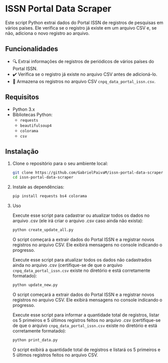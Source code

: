 # ISSN Portal Data Scraper

Este script Python extrai dados do Portal ISSN de registros de pesquisas em vários países. Ele verifica se o registro já existe em um arquivo CSV e, se não, adiciona o novo registro ao arquivo.

## Funcionalidades

- 🔍 Extrai informações de registros de periódicos de vários países do Portal ISSN.
- ✔️ Verifica se o registro já existe no arquivo CSV antes de adicioná-lo.
- 💾 Armazena os registros no arquivo CSV `cnpq_data_portal_issn.csv`.

## Requisitos

- Python 3.x
- Bibliotecas Python:
  - `requests`
  - `beautifulsoup4`
  - `colorama`
  - `csv`

## Instalação

1. Clone o repositório para o seu ambiente local:

   ```bash
   git clone https://github.com/GabrielPaivaM/issn-portal-data-scraper.git
   cd issn-portal-data-scraper
   ```

2. Instale as dependências:

   ```bash
   pip install requests bs4 colorama
   ```

3. Uso

   Execute esse script para cadastrar ou atualizar todos os dados no arquivo .csv (ele irá criar o arquivo .csv caso ainda não exista):

   ```bash
   python create_update_all.py
   ```

   O script começará a extrair dados do Portal ISSN e a registrar novos registros no arquivo CSV. Ele exibirá mensagens no console indicando o progresso.

   Execute esse script para atualizar todos os dados não cadastrados ainda no arquivo .csv (certifique-se de que o arquivo `cnpq_data_portal_issn.csv` existe no diretório e está corretamente formatado):

   ```bash
   python update_new.py
   ```

   O script começará a extrair dados do Portal ISSN e a registrar novos registros no arquivo CSV. Ele exibirá mensagens no console indicando o progresso.

   Execute esse script para informar a quantidade total de registros, listar os 5 primeiros e 5 últimos registros feitos no arquivo .csv (certifique-se de que o arquivo `cnpq_data_portal_issn.csv` existe no diretório e está corretamente formatado):

   ```bash
   python print_data.py
   ```

   O script exibirá a quantidade total de registros e listará os 5 primeiros e 5 últimos registros feitos no arquivo CSV.
